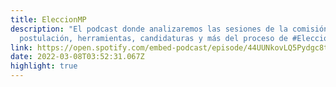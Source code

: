 ```yaml
---
title: EleccionMP
description: "El podcast donde analizaremos las sesiones de la comisión de
  postulación, herramientas, candidaturas y más del proceso de #EleccionMP"
link: https://open.spotify.com/embed-podcast/episode/44UUNkovLQ5Pydgc8tLuPO
date: 2022-03-08T03:52:31.067Z
highlight: true
---
```

